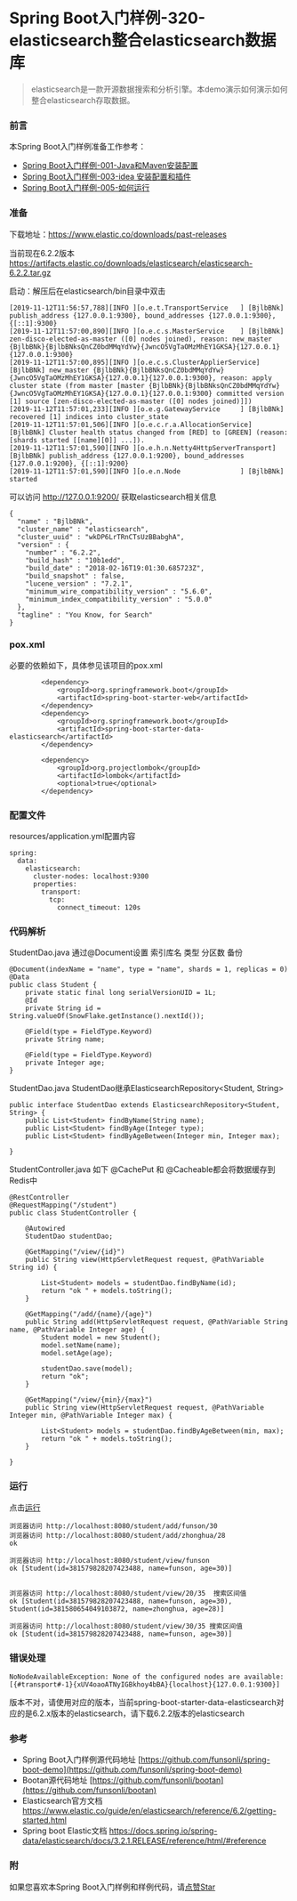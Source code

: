 # Spring Boot入门样例-320-elasticsearch整合elasticsearch数据库

> elasticsearch是一款开源数据搜索和分析引擎。本demo演示如何演示如何整合elasticsearch存取数据。

### 前言

本Spring Boot入门样例准备工作参考：

- [Spring Boot入门样例-001-Java和Maven安装配置](https://github.com/funsonli/spring-boot-demo/blob/master/doc/spring-boot-demo-001-java.md)
- [Spring Boot入门样例-003-idea 安装配置和插件](https://github.com/funsonli/spring-boot-demo/blob/master/doc/spring-boot-demo-003-idea.md)
- [Spring Boot入门样例-005-如何运行](https://github.com/funsonli/spring-boot-demo/blob/master/doc/spring-boot-demo-005-run.md)

### 准备

下载地址：https://www.elastic.co/downloads/past-releases

当前现在6.2.2版本 https://artifacts.elastic.co/downloads/elasticsearch/elasticsearch-6.2.2.tar.gz

启动：解压后在elasticsearch/bin目录中双击 

``` 
[2019-11-12T11:56:57,788][INFO ][o.e.t.TransportService   ] [BjlbBNk] publish_address {127.0.0.1:9300}, bound_addresses {127.0.0.1:9300}, {[::1]:9300}
[2019-11-12T11:57:00,890][INFO ][o.e.c.s.MasterService    ] [BjlbBNk] zen-disco-elected-as-master ([0] nodes joined), reason: new_master {BjlbBNk}{BjlbBNksQnCZ0bdMMqYdYw}{JwncO5VgTaOMzMhEY1GKSA}{127.0.0.1}{127.0.0.1:9300}
[2019-11-12T11:57:00,895][INFO ][o.e.c.s.ClusterApplierService] [BjlbBNk] new_master {BjlbBNk}{BjlbBNksQnCZ0bdMMqYdYw}{JwncO5VgTaOMzMhEY1GKSA}{127.0.0.1}{127.0.0.1:9300}, reason: apply cluster state (from master [master {BjlbBNk}{BjlbBNksQnCZ0bdMMqYdYw}{JwncO5VgTaOMzMhEY1GKSA}{127.0.0.1}{127.0.0.1:9300} committed version [1] source [zen-disco-elected-as-master ([0] nodes joined)]])
[2019-11-12T11:57:01,233][INFO ][o.e.g.GatewayService     ] [BjlbBNk] recovered [1] indices into cluster_state
[2019-11-12T11:57:01,506][INFO ][o.e.c.r.a.AllocationService] [BjlbBNk] Cluster health status changed from [RED] to [GREEN] (reason: [shards started [[name][0]] ...]).
[2019-11-12T11:57:01,590][INFO ][o.e.h.n.Netty4HttpServerTransport] [BjlbBNk] publish_address {127.0.0.1:9200}, bound_addresses {127.0.0.1:9200}, {[::1]:9200}
[2019-11-12T11:57:01,590][INFO ][o.e.n.Node               ] [BjlbBNk] started
```

可以访问 http://127.0.0.1:9200/ 获取elasticsearch相关信息
```
{
  "name" : "BjlbBNk",
  "cluster_name" : "elasticsearch",
  "cluster_uuid" : "wkDP6LrTRnCTsUzBBabghA",
  "version" : {
    "number" : "6.2.2",
    "build_hash" : "10b1edd",
    "build_date" : "2018-02-16T19:01:30.685723Z",
    "build_snapshot" : false,
    "lucene_version" : "7.2.1",
    "minimum_wire_compatibility_version" : "5.6.0",
    "minimum_index_compatibility_version" : "5.0.0"
  },
  "tagline" : "You Know, for Search"
}
```


### pox.xml
必要的依赖如下，具体参见该项目的pox.xml
```
        <dependency>
            <groupId>org.springframework.boot</groupId>
            <artifactId>spring-boot-starter-web</artifactId>
        </dependency>
        <dependency>
            <groupId>org.springframework.boot</groupId>
            <artifactId>spring-boot-starter-data-elasticsearch</artifactId>
        </dependency>

        <dependency>
            <groupId>org.projectlombok</groupId>
            <artifactId>lombok</artifactId>
            <optional>true</optional>
        </dependency>
```

### 配置文件

resources/application.yml配置内容
```
spring:
  data:
    elasticsearch:
      cluster-nodes: localhost:9300
      properties:
        transport:
          tcp:
            connect_timeout: 120s
```

### 代码解析

StudentDao.java 通过@Document设置 索引库名  类型 分区数 备份
```
@Document(indexName = "name", type = "name", shards = 1, replicas = 0)
@Data
public class Student {
    private static final long serialVersionUID = 1L;
    @Id
    private String id = String.valueOf(SnowFlake.getInstance().nextId());

    @Field(type = FieldType.Keyword)
    private String name;

    @Field(type = FieldType.Keyword)
    private Integer age;
}
```

StudentDao.java StudentDao继承ElasticsearchRepository<Student, String>
```
public interface StudentDao extends ElasticsearchRepository<Student, String> {
    public List<Student> findByName(String name);
    public List<Student> findByAge(Integer type);
    public List<Student> findByAgeBetween(Integer min, Integer max);

}
```

StudentController.java 如下 @CachePut 和 @Cacheable都会将数据缓存到Redis中
``` 
@RestController
@RequestMapping("/student")
public class StudentController {

    @Autowired
    StudentDao studentDao;

    @GetMapping("/view/{id}")
    public String view(HttpServletRequest request, @PathVariable String id) {

        List<Student> models = studentDao.findByName(id);
        return "ok " + models.toString();
    }

    @GetMapping("/add/{name}/{age}")
    public String add(HttpServletRequest request, @PathVariable String name, @PathVariable Integer age) {
        Student model = new Student();
        model.setName(name);
        model.setAge(age);

        studentDao.save(model);
        return "ok";
    }

    @GetMapping("/view/{min}/{max}")
    public String view(HttpServletRequest request, @PathVariable Integer min, @PathVariable Integer max) {

        List<Student> models = studentDao.findByAgeBetween(min, max);
        return "ok " + models.toString();
    }

}

```

### 运行

点击[运行](https://github.com/funsonli/spring-boot-demo/blob/master/doc/spring-boot-demo-005-run.md)

```
浏览器访问 http://localhost:8080/student/add/funson/30
浏览器访问 http://localhost:8080/student/add/zhonghua/28
ok

浏览器访问 http://localhost:8080/student/view/funson
ok [Student(id=381579828207423488, name=funson, age=30)]


浏览器访问 http://localhost:8080/student/view/20/35  搜索区间值
ok [Student(id=381579828207423488, name=funson, age=30), Student(id=381580654049103872, name=zhonghua, age=28)]

浏览器访问 http://localhost:8080/student/view/30/35 搜索区间值
ok [Student(id=381579828207423488, name=funson, age=30)]

```

### 错误处理

```
NoNodeAvailableException: None of the configured nodes are available: [{#transport#-1}{xUV4oaoATNyIGBkhoy4bBA}{localhost}{127.0.0.1:9300}]
```
版本不对，请使用对应的版本，当前spring-boot-starter-data-elasticsearch对应的是6.2.x版本的elasticsearch，请下载6.2.2版本的elasticsearch


### 参考
- Spring Boot入门样例源代码地址 [https://github.com/funsonli/spring-boot-demo](https://github.com/funsonli/spring-boot-demo)
- Bootan源代码地址 [https://github.com/funsonli/bootan](https://github.com/funsonli/bootan)
- Elasticsearch官方文档 https://www.elastic.co/guide/en/elasticsearch/reference/6.2/getting-started.html
- Spring boot Elastic文档 https://docs.spring.io/spring-data/elasticsearch/docs/3.2.1.RELEASE/reference/html/#reference


### 附
如果您喜欢本Spring Boot入门样例和样例代码，请[点赞Star](https://github.com/funsonli/spring-boot-demo)

